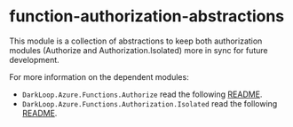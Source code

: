 ﻿# function-authorization-abstractions

This module is a collection of abstractions to keep both authorization modules (Authorize and Authorization.Isolated) more in sync for future development.

For more information on the dependent modules:
- `DarkLoop.Azure.Functions.Authorize` read the following [README](https://github.com/dark-loop/functions-authorize/src/in-proc/README.md).
- `DarkLoop.Azure.Functions.Authorization.Isolated` read the following [README](https://github.com/dark-loop/functions-authorize/src/isolated/README.md).
